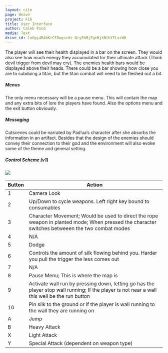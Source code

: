 ```yaml
---
layout: cite
page: Weave
project: F16
title: User Interface
author: Caleb Pond
media: Text
drive_id: 1oGgj4R4bKrCF8wqscHz-Qry5hMjZgeBjXBthYFLvzW0
---
```

The player will see their health displayed in a bar on the screen. They would also see how much energy they accumulated for their ultimate attack (Think devil trigger from devil may cry). The enemies health bars would be displayed above their heads. There could be a bar showing how close you are to subduing a titan, but the titan combat will need to be fleshed out a bit.

##### Menus

The only menu necessary will be a pause menu. This will contain the map and any extra bits of lore the players have found. Also the options menu and the exit button obviously.

##### Messaging

Cutscenes could be narrated by Pad’ua’s character after she absorbs the information in an artifact. Besides that the design of the enemies should convey their connection to their god and the environment will also evoke some of the theme and general setting.

##### Control Scheme (v1)

![](http://image.melarryd.com/upload/4/2e/42e95c4c4b8bf678.png)

| Button | Action |
| ------ | ------ |
| 1      | Camera Look |
| 2      | Up/Down to cycle weapons. Left right key bound to consumables |
| 3      | Character Movement; Would be used to direct the rope weapon in planted mode; When pressed the character switches betweeen the two combat modes |
| 4      | N/A |
| 5      | Dodge |
| 6      | Controls the amount of silk flowing behind you. Harder you pull the trigger the less comes out |
| 7      | N/A |
| 8      | Pause Menu; This is where the map is |
| 9      | Activate wall run by pressing down, letting go has the player stop wall running; If the player is not near a wall this well be the run button |
| 10     | Pin silk to the ground or if the player is wall running to the wall they are running on |
| A      | Jump |
| B      | Heavy Attack |
| X      | Light Attack |
| Y      | Special Attack (dependent on weapon type) |
